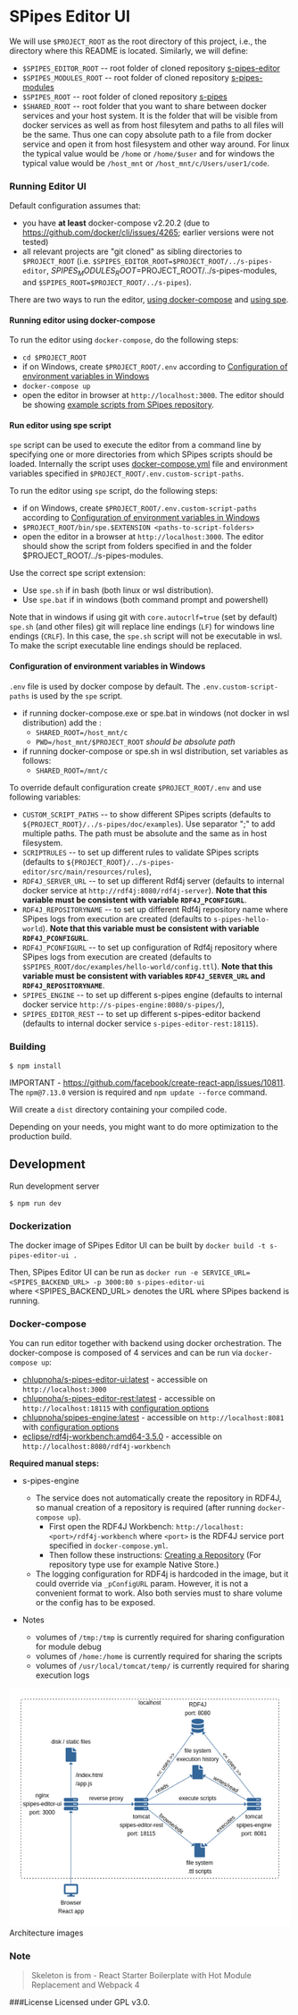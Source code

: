 # SPipes Editor UI

We will use `$PROJECT_ROOT` as the root directory of this project, i.e., the directory where this README is located. Similarly, we will define:
- `$SPIPES_EDITOR_ROOT` -- root folder of cloned repository [s-pipes-editor](https://github.com/kbss-cvut/s-pipes-editor)
- `$SPIPES_MODULES_ROOT` -- root folder of cloned repository [s-pipes-modules](https://kbss.felk.cvut.cz/gitblit/summary/s-pipes-modules.git) 
- `$SPIPES_ROOT` -- root folder of cloned repository [s-pipes](https://github.com/kbss-cvut/s-pipes)
- `$SHARED_ROOT` -- root folder that you want to share between docker services and your host system. It is the folder that
  will be visible from docker services as well as from host filesytem and paths to all files will be the same.
  Thus one can copy absolute path to a file from docker service and open it from host filesystem and other way around.
  For linux the typical value would be `/home` or `/home/$user` and for windows the typical value would be `/host_mnt` or
  `/host_mnt/c/Users/user1/code`.
  
### Running Editor UI

Default configuration assumes that:
- you have **at least** docker-compose v2.20.2 (due to https://github.com/docker/cli/issues/4265; earlier versions were not tested)
- all relevant projects are "git cloned" as sibling directories to `$PROJECT_ROOT` (i.e. `$SPIPES_EDITOR_ROOT=$PROJECT_ROOT/../s-pipes-editor`, $SPIPES_MODULES_ROOT=$PROJECT_ROOT/../s-pipes-modules, and `$SPIPES_ROOT=$PROJECT_ROOT/../s-pipes`). 

There are two ways to run the editor, [using docker-compose](#running-editor-using-docker-compose) and [using spe](#running-editor-using-spe-script).

#### Running editor using docker-compose
To run the editor using `docker-compose`, do the following steps:
- `cd $PROJECT_ROOT`
- if on Windows, create `$PROJECT_ROOT/.env` according to [Configuration of environment variables in Windows](#configuration-of-environment-variables-in-windows)
- `docker-compose up`
- open the editor in browser at `http://localhost:3000`. The editor should be showing [example scripts from SPipes repository](https://github.com/kbss-cvut/s-pipes/doc/examples).

#### Run editor using spe script

`spe` script can be used to execute the editor from a command line by specifying one or more directories from which SPipes scripts should be loaded. Internally the script uses [docker-compose.yml](https://github.com/kbss-cvut/s-pipes-editor-ui/blob/master/docker-compose.yml) file and environment variables specified in `$PROJECT_ROOT/.env.custom-script-paths`. 

To run the editor using `spe` script, do the following steps:
- if on Windows, create `$PROJECT_ROOT/.env.custom-script-paths` according to [Configuration of environment variables in Windows](#configuration-of-environment-variables-in-windows)
- `$PROJECT_ROOT/bin/spe.$EXTENSION <paths-to-script-folders>`
- open the editor in a browser at `http://localhost:3000`. The editor should show the script from folders specified in <paths-to-script-folders> and the folder $PROJECT_ROOT/../s-pipes-modules.

Use the correct spe script extension:
- Use `spe.sh` if in bash (both linux or wsl distribution).
- Use `spe.bat` if in  windows (both command prompt and powershell)

Note that in windows if using git with `core.autocrlf=true` (set by default) `spe.sh` (and other files) git will replace 
line endings (`LF`) for windows line endings (`CRLF`). In this case, the `spe.sh` script will not be executable in wsl. 
To make the script executable line endings should be replaced.


#### Configuration of environment variables in Windows
  `.env` file is used by docker compose by default. The `.env.custom-script-paths` is used by the `spe` script.
  - if running docker-compose.exe or spe.bat in windows  (not docker in wsl distribution) add the :
    - `SHARED_ROOT=/host_mnt/c`
    - `PWD=/host_mnt/$PROJECT_ROOT` _should be absolute path_
  - if running docker-compose or spe.sh in wsl distribution, set variables as follows:
    - `SHARED_ROOT=/mnt/c`


To override default configuration create `$PROJECT_ROOT/.env` and use following variables:
- `CUSTOM_SCRIPT_PATHS` -- to show different SPipes scripts (defaults to `${PROJECT_ROOT}/../s-pipes/doc/examples`).
  Use separator ";" to add multiple paths. The path must be absolute and the same as in host filesystem.
- `SCRIPTRULES` --  to set up different rules to validate SPipes scripts
  (defaults to `${PROJECT_ROOT}/../s-pipes-editor/src/main/resources/rules`),
- `RDF4J_SERVER_URL` -- to set up different Rdf4j server (defaults to internal docker service at `http://rdf4j:8080/rdf4j-server`).
  **Note that this variable must be consistent with variable `RDF4J_PCONFIGURL`**.
- `RDF4J_REPOSITORYNAME` -- to set up different Rdf4j repository name where SPipes logs from execution are created
  (defaults to `s-pipes-hello-world`). **Note that this variable must be consistent with
  variable `RDF4J_PCONFIGURL`**.
- `RDF4J_PCONFIGURL` -- to set up configuration of Rdf4j repository where SPipes logs from execution are created
  (defaults to `$SPIPES_ROOT/doc/examples/hello-world/config.ttl`). **Note that this variable must be consistent with
  variables `RDF4J_SERVER_URL` and `RDF4J_REPOSITORYNAME`**.
- `SPIPES_ENGINE` -- to set up different s-pipes engine (defaults to internal docker service `http://s-pipes-engine:8080/s-pipes/`),
- `SPIPES_EDITOR_REST` -- to set up different s-pipes-editor backend (defaults to internal docker service `s-pipes-editor-rest:18115`).


### Building

```
$ npm install
```

IMPORTANT - https://github.com/facebook/create-react-app/issues/10811.
The `npm@7.13.0` version is required and `npm update --force` command.

Will create a `dist` directory containing your compiled code.

Depending on your needs, you might want to do more optimization to the production build.

## Development

Run development server

```
$ npm run dev
```

### Dockerization
The docker image of SPipes Editor UI can be built by `docker build -t s-pipes-editor-ui .`

Then, SPipes Editor UI can be run as `docker run -e SERVICE_URL=<SPIPES_BACKEND_URL> -p 3000:80 s-pipes-editor-ui`   
where <SPIPES_BACKEND_URL> denotes the URL where SPipes backend is running.

### Docker-compose

You can run editor together with backend using docker orchestration. The docker-compose is composed of 4 services and can be run via `docker-compose up`:
* [chlupnoha/s-pipes-editor-ui:latest](https://hub.docker.com/repository/docker/chlupnoha/s-pipes-editor-ui) - accessible on `http://localhost:3000`
* [chlupnoha/s-pipes-editor-rest:latest](https://hub.docker.com/repository/docker/chlupnoha/s-pipes-editor-rest) - accessible on `http://localhost:18115` with [configuration options](https://github.com/kbss-cvut/s-pipes-editor#dockerization)
* [chlupnoha/spipes-engine:latest](https://hub.docker.com/repository/docker/chlupnoha/spipes-engine) - accessible on `http://localhost:8081` with [configuration options](https://github.com/kbss-cvut/s-pipes#dockerization) 
* [eclipse/rdf4j-workbench:amd64-3.5.0](https://hub.docker.com/r/eclipse/rdf4j-workbench) - accessible on `http://localhost:8080/rdf4j-workbench`

**Required manual steps:** 
* s-pipes-engine
    * The service does not automatically create the repository in RDF4J, so manual creation of a repository is required (after running `docker-compose up`).
      * First open the RDF4J Workbench: `http://localhost:<port>/rdf4j-workbench` where `<port>` is the RDF4J service port specified in `docker-compose.yml`.
      * Then follow these instructions: [Creating a Repository](https://rdf4j.org/documentation/tools/server-workbench/#:~:text=for%20the%20repository.-,Creating%20a%20Repository,-Click%20on%20%E2%80%9CNew) (For repository type use for example Native Store.)
    * The logging configuration for RDF4j is hardcoded in the image, but it could override via `_pConfigURL` param. However, it is not a convenient format to work. Also both servies must to share volume or the config has to be exposed.

* Notes
  * volumes of `/tmp:/tmp` is currently required for sharing configuration for module debug
  * volumes of `/home:/home` is currently required for sharing the scripts
  * volumes of `/usr/local/tomcat/temp/` is currently required for sharing execution logs

![GitHub Logo](public/architecture.png)
Architecture images

### Note
> Skeleton is from - React Starter Boilerplate with Hot Module Replacement and Webpack 4

###License
Licensed under GPL v3.0.
